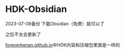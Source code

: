 # HDK-Obsidian

2023-07-08备份
下载Obsidian（免费）就可以了

之后不太会更新了

[foreverkenan.github.io](https://foreverkenan.github.io/)中HDK内容和压缩包里面是一样的
